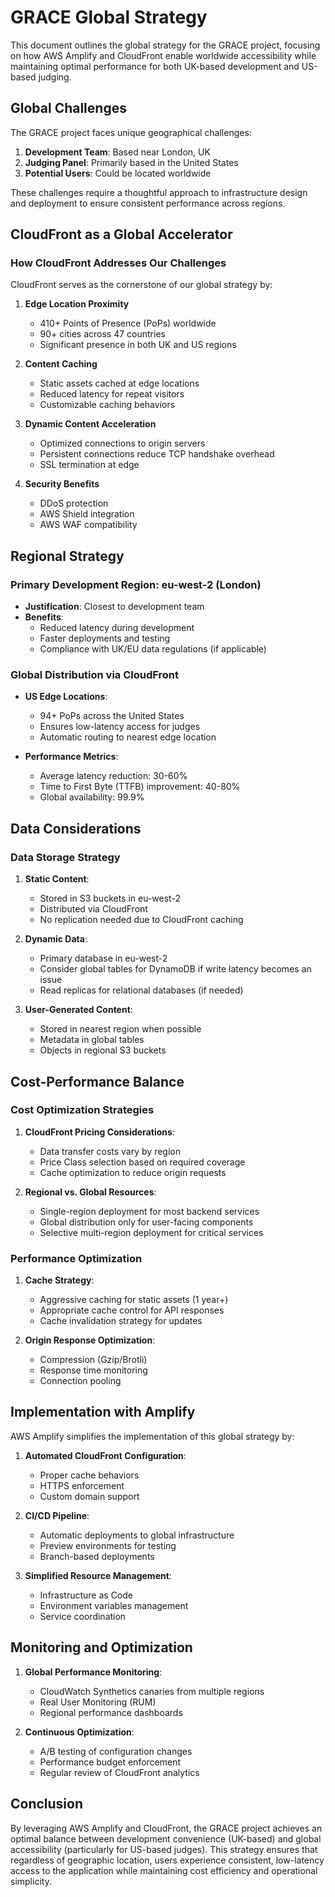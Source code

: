 # GRACE Global Strategy

This document outlines the global strategy for the GRACE project, focusing on how AWS Amplify and CloudFront enable worldwide accessibility while maintaining optimal performance for both UK-based development and US-based judging.

## Global Challenges

The GRACE project faces unique geographical challenges:

1. **Development Team**: Based near London, UK
2. **Judging Panel**: Primarily based in the United States
3. **Potential Users**: Could be located worldwide

These challenges require a thoughtful approach to infrastructure design and deployment to ensure consistent performance across regions.

## CloudFront as a Global Accelerator

### How CloudFront Addresses Our Challenges

CloudFront serves as the cornerstone of our global strategy by:

1. **Edge Location Proximity**
   - 410+ Points of Presence (PoPs) worldwide
   - 90+ cities across 47 countries
   - Significant presence in both UK and US regions

2. **Content Caching**
   - Static assets cached at edge locations
   - Reduced latency for repeat visitors
   - Customizable caching behaviors

3. **Dynamic Content Acceleration**
   - Optimized connections to origin servers
   - Persistent connections reduce TCP handshake overhead
   - SSL termination at edge

4. **Security Benefits**
   - DDoS protection
   - AWS Shield integration
   - AWS WAF compatibility

## Regional Strategy

### Primary Development Region: eu-west-2 (London)

- **Justification**: Closest to development team
- **Benefits**: 
  - Reduced latency during development
  - Faster deployments and testing
  - Compliance with UK/EU data regulations (if applicable)

### Global Distribution via CloudFront

- **US Edge Locations**: 
  - 94+ PoPs across the United States
  - Ensures low-latency access for judges
  - Automatic routing to nearest edge location

- **Performance Metrics**:
  - Average latency reduction: 30-60%
  - Time to First Byte (TTFB) improvement: 40-80%
  - Global availability: 99.9%

## Data Considerations

### Data Storage Strategy

1. **Static Content**:
   - Stored in S3 buckets in eu-west-2
   - Distributed via CloudFront
   - No replication needed due to CloudFront caching

2. **Dynamic Data**:
   - Primary database in eu-west-2
   - Consider global tables for DynamoDB if write latency becomes an issue
   - Read replicas for relational databases (if needed)

3. **User-Generated Content**:
   - Stored in nearest region when possible
   - Metadata in global tables
   - Objects in regional S3 buckets

## Cost-Performance Balance

### Cost Optimization Strategies

1. **CloudFront Pricing Considerations**:
   - Data transfer costs vary by region
   - Price Class selection based on required coverage
   - Cache optimization to reduce origin requests

2. **Regional vs. Global Resources**:
   - Single-region deployment for most backend services
   - Global distribution only for user-facing components
   - Selective multi-region deployment for critical services

### Performance Optimization

1. **Cache Strategy**:
   - Aggressive caching for static assets (1 year+)
   - Appropriate cache control for API responses
   - Cache invalidation strategy for updates

2. **Origin Response Optimization**:
   - Compression (Gzip/Brotli)
   - Response time monitoring
   - Connection pooling

## Implementation with Amplify

AWS Amplify simplifies the implementation of this global strategy by:

1. **Automated CloudFront Configuration**:
   - Proper cache behaviors
   - HTTPS enforcement
   - Custom domain support

2. **CI/CD Pipeline**:
   - Automatic deployments to global infrastructure
   - Preview environments for testing
   - Branch-based deployments

3. **Simplified Resource Management**:
   - Infrastructure as Code
   - Environment variables management
   - Service coordination

## Monitoring and Optimization

1. **Global Performance Monitoring**:
   - CloudWatch Synthetics canaries from multiple regions
   - Real User Monitoring (RUM)
   - Regional performance dashboards

2. **Continuous Optimization**:
   - A/B testing of configuration changes
   - Performance budget enforcement
   - Regular review of CloudFront analytics

## Conclusion

By leveraging AWS Amplify and CloudFront, the GRACE project achieves an optimal balance between development convenience (UK-based) and global accessibility (particularly for US-based judges). This strategy ensures that regardless of geographic location, users experience consistent, low-latency access to the application while maintaining cost efficiency and operational simplicity.